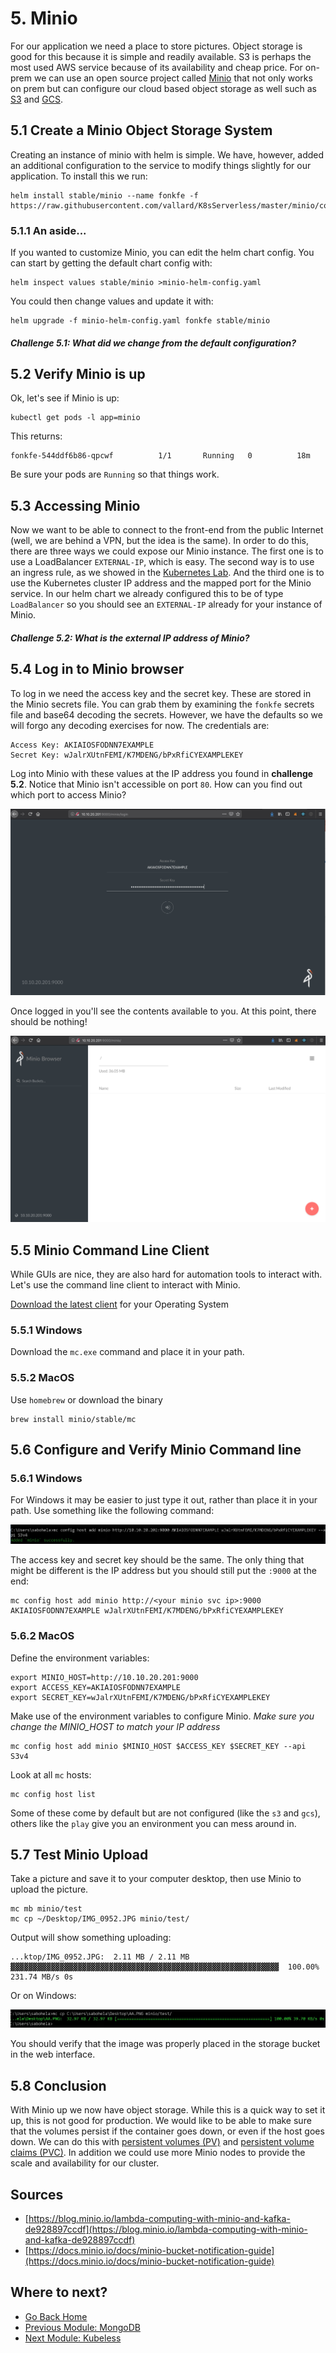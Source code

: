 # 5. Minio

For our application we need a place to store pictures.  Object storage is good for this because it is simple and readily available.  S3 is perhaps the most used AWS service because of its availability and cheap price.  For on-prem we can use an open source project called [Minio](https://minio.io/) that not only works on prem but can configure our cloud based object storage as well such as [S3](https://aws.amazon.com/s3/) and [GCS](https://cloud.google.com/storage/).  

## 5.1 Create a Minio Object Storage System

Creating an instance of minio with helm is simple. We have, however, added an additional configuration to the service to modify things slightly for our application.  To install this we run:

```
helm install stable/minio --name fonkfe -f https://raw.githubusercontent.com/vallard/K8sServerless/master/minio/config.yaml
```


### 5.1.1 An aside...
If you wanted to customize Minio, you can edit the helm chart config.  You can start by getting the default chart config with:

```
helm inspect values stable/minio >minio-helm-config.yaml
```
You could then change values and update it with:

```
helm upgrade -f minio-helm-config.yaml fonkfe stable/minio
```

##### Challenge 5.1: What did we change from the default configuration?

## 5.2 Verify Minio is up

Ok, let's see if Minio is up:

```
kubectl get pods -l app=minio
```

This returns:

```
fonkfe-544ddf6b86-qpcwf          1/1       Running   0          18m
```
Be sure your pods are `Running` so that things work.

## 5.3 Accessing Minio

Now we want to be able to connect to the front-end from the public Internet (well, we are behind a VPN, but the idea is the same).  In order to do this, there are three ways we could expose our Minio instance.  The first one is to use a LoadBalancer `EXTERNAL-IP`, which is easy. The second way is to use an ingress rule, as we showed in the [Kubernetes Lab](../kubernetes/README.md).  And the third one is to use the Kubernetes cluster IP address and the mapped port for the Minio service. In our helm chart we already configured this to be of type `LoadBalancer` so you should see an `EXTERNAL-IP` already for your instance of Minio.

##### Challenge 5.2: What is the external IP address of Minio?

## 5.4 Log in to Minio browser

To log in we need the access key and the secret key.  These are stored in the Minio secrets file.  You can grab them by examining the `fonkfe` secrets file and base64 decoding the secrets.  However, we have the defaults so we will forgo any decoding exercises for now.  The credentials are:

```
Access Key: AKIAIOSFODNN7EXAMPLE
Secret Key: wJalrXUtnFEMI/K7MDENG/bPxRfiCYEXAMPLEKEY
```


Log into Minio with these values at the IP address you found in __challenge 5.2__.  Notice that Minio isn't accessible on port `80`.  How can you find out which port to access Minio?

![minio](../images/minio01.png)

Once logged in you'll see the contents available to you. At this point, there should be nothing!

![minio inside](../images/minio02.png)

## 5.5 Minio Command Line Client

While GUIs are nice, they are also hard for automation tools to interact with.  Let's use the command line client to interact with Minio.

[Download the latest client](https://docs.minio.io/docs/minio-client-complete-guide) for your Operating System

### 5.5.1 Windows

Download the `mc.exe` command and place it in your path.

### 5.5.2 MacOS

Use `homebrew` or download the binary

```
brew install minio/stable/mc
```

## 5.6 Configure and Verify Minio Command line

### 5.6.1 Windows

For Windows it may be easier to just type it out, rather than place it in your path.  Use something like the following command:

![windows mc config](../images/minio03.png)

The access key and secret key should be the same.  The only thing that might be different is the IP address but you should still put the `:9000` at the end:

```
mc config host add minio http://<your minio svc ip>:9000 AKIAIOSFODNN7EXAMPLE wJalrXUtnFEMI/K7MDENG/bPxRfiCYEXAMPLEKEY
```

### 5.6.2 MacOS

Define the environment variables:

```
export MINIO_HOST=http://10.10.20.201:9000
export ACCESS_KEY=AKIAIOSFODNN7EXAMPLE
export SECRET_KEY=wJalrXUtnFEMI/K7MDENG/bPxRfiCYEXAMPLEKEY
```

Make use of the environment variables to configure Minio.  _Make sure you change the MINIO\_HOST to match your IP address_

```
mc config host add minio $MINIO_HOST $ACCESS_KEY $SECRET_KEY --api S3v4
```

Look at all `mc` hosts:

```
mc config host list
```

Some of these come by default but are not configured (like the `s3` and `gcs`), others like the `play` give you an environment you can mess around in.


## 5.7 Test Minio Upload

Take a picture and save it to your computer desktop, then use Minio to upload the picture.

```
mc mb minio/test
mc cp ~/Desktop/IMG_0952.JPG minio/test/
```

Output will show something uploading:

```
...ktop/IMG_0952.JPG:  2.11 MB / 2.11 MB  ▓▓▓▓▓▓▓▓▓▓▓▓▓▓▓▓▓▓▓▓▓▓▓▓▓▓▓▓▓▓▓▓▓▓▓▓▓▓▓▓▓▓▓▓▓▓▓▓▓▓▓▓▓▓▓▓▓▓▓▓  100.00% 231.74 MB/s 0s
```

Or on Windows:

![mc upload windows](../images/minio04.png)

You should verify that the image was properly placed in the storage bucket in the web interface. 

## 5.8 Conclusion

With Minio up we now have object storage.  While this is a quick way to set it up, this is not good for production.  We would like to be able to make sure that the volumes persist if the container goes down, or even if the host goes down.  We can do this with [persistent volumes (PV)](https://kubernetes.io/docs/concepts/storage/persistent-volumes/) and [persistent volume claims (PVC)](https://kubernetes.io/docs/concepts/storage/persistent-volumes/#persistentvolumeclaims).  In addition we could use more Minio nodes to provide the scale and availability for our cluster.

## Sources

* [https://blog.minio.io/lambda-computing-with-minio-and-kafka-de928897ccdf](https://blog.minio.io/lambda-computing-with-minio-and-kafka-de928897ccdf)
* [https://docs.minio.io/docs/minio-bucket-notification-guide](https://docs.minio.io/docs/minio-bucket-notification-guide)

## Where to next?

* [Go Back Home](../README.md)
* [Previous Module: MongoDB](../mongo/README.md)
* [Next Module: Kubeless](../kubeless/README.md)
